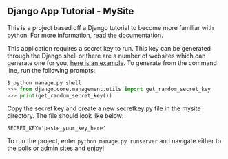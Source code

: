 ## Django App Tutorial - MySite

This is a project based off a Django tutorial to become more familiar with python. For more information, [read the documentation](https://docs.djangoproject.com/en/3.1/intro/tutorial01/). 

This application requires a secret key to run. This key can be generated through the Django shell or there are a number of websites which can generate one for you, [here is an example](https://djecrety.ir/). To generate from the command line, run the following prompts: 

```python 
$ python manage.py shell
>>> from django.core.management.utils import get_random_secret_key
>>> print(get_random_secret_key())
```
Copy the secret key and create a new secretkey.py file in the mysite directory. The file should look like below:  

`SECRET_KEY='paste_your_key_here'`

To run the project, enter `python manage.py runserver` and navigate either to the [polls](http://127.0.0.1:8000/polls) or [admin](http://127.0.0.1:8000/admin) sites and enjoy! 
